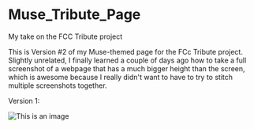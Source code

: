 # Muse_Tribute_Page
My take on the FCC Tribute project

This is Version #2 of my Muse-themed page for the FCc Tribute project. Slightly unrelated, I finally learned a couple of days ago how to take a full screenshot of a webpage that has a much bigger height than the screen, which is awesome because I really didn't want to have to try to stitch multiple screenshots together.


Version 1:

![This is an image](../Image/oldmuse.png)


